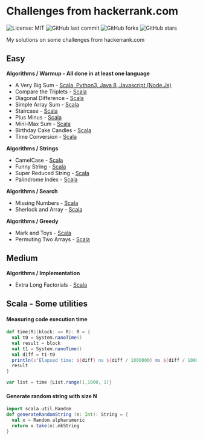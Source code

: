 # Challenges from hackerrank.com

![License: MIT](https://img.shields.io/badge/License-MIT-green.svg)
![GitHub last commit](https://img.shields.io/github/last-commit/lrgfilipe/hackerrank-challenges)
![GitHub forks](https://img.shields.io/github/forks/lrgfilipe/hackerrank-challenges?style=social)
![GitHub stars](https://img.shields.io/github/stars/lrgfilipe/hackerrank-challenges?style=social)

My solutions on some challenges from hackerrank.com



## Easy

**Algorithms / Warmup - All done in at least one language**
- A Very Big Sum - [Scala, Python3, Java 8, Javascript (Node.Js)](https://github.com/lrgfilipe/hackerrank-challenges/tree/master/easy/A%20Very%20Big%20Sum)
- Compare the Triplets - [Scala](https://github.com/lrgfilipe/hackerrank-challenges/tree/master/easy/Compare%20the%20Triplets)
- Diagonal Difference - [Scala](https://github.com/lrgfilipe/hackerrank-challenges/tree/master/easy/Diagonal%20Difference)
- Simple Array Sum - [Scala](https://github.com/lrgfilipe/hackerrank-challenges/tree/master/easy/Simple%20Array%20Sum)
- Staircase - [Scala](https://github.com/lrgfilipe/hackerrank-challenges/tree/master/easy/Staircase)
- Plus Minus - [Scala](https://github.com/lrgfilipe/hackerrank-challenges/tree/master/easy/Plus%20Minus)
- Mini-Max Sum - [Scala](https://github.com/lrgfilipe/hackerrank-challenges/tree/master/easy/Mini-Max%20Sum)
- Birthday Cake Candles - [Scala](https://github.com/lrgfilipe/hackerrank-challenges/tree/master/easy/Birthday%20Cake%20Candles)
- Time Conversion - [Scala](https://github.com/lrgfilipe/hackerrank-challenges/tree/master/easy/Time%20Conversion)


**Algorithms / Strings**
- CamelCase -  [Scala](https://github.com/lrgfilipe/hackerrank-challenges/blob/master/easy/CamelCase)
- Funny String - [Scala](https://github.com/lrgfilipe/hackerrank-challenges/tree/master/easy/Funny%20String)
- Super Reduced String - [Scala](https://github.com/lrgfilipe/hackerrank-challenges/tree/master/easy/Super%20Reduced%20String)
- Palindrome Index - [Scala](https://github.com/lrgfilipe/hackerrank-challenges/tree/master/easy/Palindrome%20Index)

**Algorithms / Search**
- Missing Numbers - [Scala](https://github.com/lrgfilipe/hackerrank-challenges/tree/master/easy/Missing%20Numbers)
- Sherlock and Array - [Scala](https://github.com/lrgfilipe/hackerrank-challenges/tree/master/easy/Sherlock%20and%20Array)


**Algorithms / Greedy**
- Mark and Toys - [Scala](https://github.com/lrgfilipe/hackerrank-challenges/tree/master/easy/Mark%20and%20Toys)
- Permuting Two Arrays - [Scala](https://github.com/lrgfilipe/hackerrank-challenges/tree/master/easy/Permuting%20Two%20Arrays)



## Medium

**Algorithms / Implementation**
- Extra Long Factorials - [Scala](https://github.com/lrgfilipe/hackerrank-challenges/tree/master/medium/Extra%20Long%20Factorials)


## Scala - Some utilities

####  Measuring code execution time
```scala
def time[R](block: => R): R = {
  val t0 = System.nanoTime()
  val result = block
  val t1 = System.nanoTime()
  val diff = t1-t0
  println(s"Elapsed time: ${diff} ns ${diff / 1000000} ms ${diff / 1000000000} sec")
  result
}

var list = time {List.range(1,1000, 1)}
```

####  Generate random string with size N
```scala
import scala.util.Random
def generateRandomString (n: Int): String = {
  val x = Random.alphanumeric
  return x.take(n).mkString
}
```


